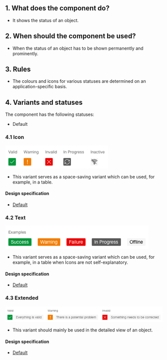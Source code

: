 ## 1. What does the component do? 
* It shows the status of an object.


## 2. When should the component be used?
* When the status of an object has to be shown permanently and prominently. 


## 3. Rules
* The colours and icons for various statuses are determined on an application-specific basis.


## 4. Variants and statuses
The component has the following statuses:
* Default

### 4.1 Icon
![Example image of the status component in the bubble variant with icon only](https://raw.githubusercontent.com/sbb-design-systems/design-system-webapp-documentation/master/documentation/components/status/images/Status_Icon.png 'class: image')
* This variant serves as a space-saving variant which can be used, for example, in a table.

#### Design specification
* [Default](https://www.sketch.com/s/58b25e4c-bf9c-4f74-973f-503538fcbea2/a/JRAJOM#Inspector)

### 4.2 Text 
![Example image of the status component in the extended variant with text only](https://raw.githubusercontent.com/sbb-design-systems/design-system-webapp-documentation/master/documentation/components/status/images/Status_Text.png 'class: image')
* This variant serves as a space-saving variant which can be used, for example, in a table when Icons are not self-explanatory.

#### Design specification
* [Default](https://www.sketch.com/s/58b25e4c-bf9c-4f74-973f-503538fcbea2/a/vjRQD1#Inspector)

### 4.3 Extended 
![Example image of the status component in the extended variant with icon and text](https://raw.githubusercontent.com/sbb-design-systems/design-system-webapp-documentation/master/documentation/components/status/images/Status_Extended.png 'class: image')
* This variant should mainly be used in the detailed view of an object.

#### Design specification
* [Default](https://www.sketch.com/s/58b25e4c-bf9c-4f74-973f-503538fcbea2/a/vjRQD1#Inspector)
